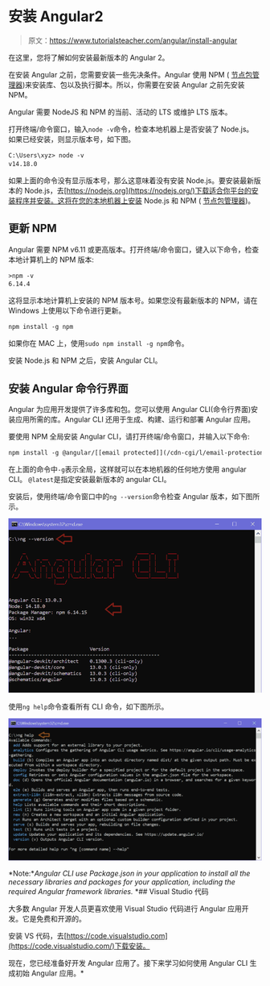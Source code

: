 # 安装 Angular2

> 原文：<https://www.tutorialsteacher.com/angular/install-angular>

在这里，您将了解如何安装最新版本的 Angular 2。

在安装 Angular 之前，您需要安装一些先决条件。Angular 使用 NPM ( [节点包管理器](/nodejs/what-is-node-package-manager))来安装库、包以及执行脚本。所以，你需要在安装 Angular 之前先安装 NPM。

Angular 需要 NodeJS 和 NPM 的当前、活动的 LTS 或维护 LTS 版本。

打开终端/命令窗口，输入`node -v`命令，检查本地机器上是否安装了 Node.js。 如果已经安装，则显示版本号，如下图。

```html
C:\Users\xyz> node -v
v14.18.0
```

如果上面的命令没有显示版本号，那么这意味着没有安装 Node.js。要安装最新版本的 Node.js，去[https://nodejs.org](https://nodejs.org/)下载适合你平台的安装程序并安装。这将在您的本地机器上安装 Node.js 和 NPM ( [节点包管理器](/nodejs/what-is-node-package-manager))。

## 更新 NPM

Angular 需要 NPM v6.11 或更高版本。打开终端/命令窗口，键入以下命令，检查本地计算机上的 NPM 版本:

```html
>npm -v
6.14.4
```

这将显示本地计算机上安装的 NPM 版本号。如果您没有最新版本的 NPM，请在 Windows 上使用以下命令进行更新。

```html
npm install -g npm
```

如果你在 MAC 上，使用`sudo npm install -g npm`命令。

安装 Node.js 和 NPM 之后，安装 Angular CLI。

## 安装 Angular 命令行界面

Angular 为应用开发提供了许多库和包。您可以使用 Angular CLI(命令行界面)安装应用所需的库。Angular CLI 还用于生成、构建、运行和部署 Angular 应用。

要使用 NPM 全局安装 Angular CLI，请打开终端/命令窗口，并输入以下命令:

```html
npm install -g @angular/[[email protected]](/cdn-cgi/l/email-protection)
```

在上面的命令中`-g`表示全局，这样就可以在本地机器的任何地方使用 angular CLI。 `@latest`是指定安装最新版本的 angular CLI。

安装后，使用终端/命令窗口中的`ng --version`命令检查 Angular 版本，如下图所示。

![](img/2a16f8089037fd70f9d13113f4f5395a.png)





使用`ng help`命令查看所有 CLI 命令，如下图所示。

![](img/b6afc9a6e8bb1d62428da5177285fad6.png)





*Note:**Angular CLI use Package.json in your application to install all the necessary libraries and packages for your application, including the required Angular framework libraries.* *## Visual Studio 代码

大多数 Angular 开发人员更喜欢使用 Visual Studio 代码进行 Angular 应用开发。它是免费和开源的。

安装 VS 代码，去[https://code.visualstudio.com](https://code.visualstudio.com/)下载安装。

现在，您已经准备好开发 Angular 应用了。接下来学习如何使用 Angular CLI 生成初始 Angular 应用。*
